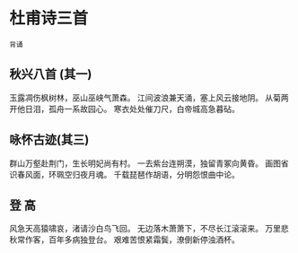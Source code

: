 # 杜甫诗三首

`背诵`

## 秋兴八首 (其一)

玉露凋伤枫树林，巫山巫峡气萧森。
江间波浪兼天涌，塞上风云接地阴。
从菊两开他日泪，孤舟一系故园心。
寒衣处处催刀尺，白帝城高急暮砧。

## 咏怀古迹(其三) 

群山万壑赴荆门，生长明妃尚有村。
一去紫台连朔漠，独留青冢向黄昏。
画图省识春风面，环珮空归夜月魂。
千载琵琶作胡语，分明怨恨曲中论。

## 登 高

风急天高猿啸哀，渚请沙白鸟飞回。
无边落木萧萧下，不尽长江滚滚来。
万里悲秋常作客，百年多病独登台。
艰难苦恨紧霜鬓，潦倒新停浊酒杯。
